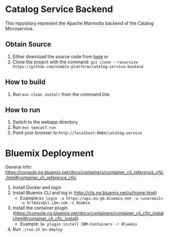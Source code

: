 # Catalog Service Backend
This repository represent the Apache Marmotta backend of the Catalog Microservice.


## Obtain Source

1. Either download the source code from [here](https://github.com/nimble-platform/catalog-service-backend) or
1. Clone the project with the command: `git clone --recursive https://github.com/nimble-platform/catalog-service-backend`

## How to build

1. Run `mvn clean install` from the command line

## How to run

1. Switch to the webapp directory
1. Run `mvn tomcat7:run`
1. Point your browser to `http://localhost:8084/catalog-service`

# Bluemix Deployment

General Info: https://console.ng.bluemix.net/docs/containers/container_cli_reference_cfic.html#container_cli_reference_cfic

1. Install Docker and login
2. Install Bluemix CLI and log in (http://clis.ng.bluemix.net/ui/home.html)
    * Example:`bx login -a https://api.eu-gb.bluemix.net -u <usermail> -o hrlbmix@il.ibm.com -s Nimble`    
3. Install the container plugin (https://console.ng.bluemix.net/docs/containers/container_cli_cfic_install.html#container_cli_cfic_install)
    * Example: `bx plugin install IBM-Containers -r Bluemix`
4. Run `./run.sh bx-deploy`
